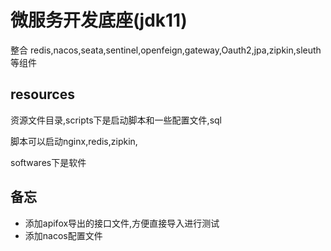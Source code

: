 # 微服务开发底座(jdk11)


整合 redis,nacos,seata,sentinel,openfeign,gateway,Oauth2,jpa,zipkin,sleuth 等组件

## resources

资源文件目录,scripts下是启动脚本和一些配置文件,sql

脚本可以启动nginx,redis,zipkin,

softwares下是软件

## 备忘

- 添加apifox导出的接口文件,方便直接导入进行测试
- 添加nacos配置文件

